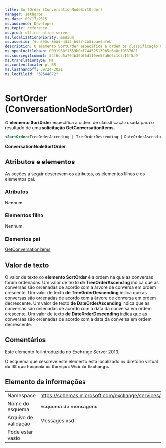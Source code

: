 ```yaml
---
title: SortOrder (ConversationNodeSortOrder)
manager: sethgros
ms.date: 09/17/2015
ms.audience: Developer
ms.topic: reference
ms.prod: office-online-server
ms.localizationpriority: medium
ms.assetid: f9c4295c-8089-4533-b92f-2051eae9afeb
description: O elemento SortOrder especifica a ordem de classificação usada para o resultado de uma solicitação GetConversationItems.
ms.openlocfilehash: 0091968f1359b0cf744525139b5c6a8cf1687d81
ms.sourcegitcommit: 54f6cd5a704b36b76d110ee53a6d6c1c3e15f5a9
ms.translationtype: MT
ms.contentlocale: pt-BR
ms.lasthandoff: 09/24/2021
ms.locfileid: "59544672"
---
```

# <a name="sortorder-conversationnodesortorder"></a>SortOrder (ConversationNodeSortOrder)

O **elemento SortOrder** especifica a ordem de classificação usada para o resultado de uma **solicitação GetConversationItems.** 
  
```XML
<SortOrder>TreeOrderAscending | TreeOrderDescending | DateOrderAscending | DateOrderDescending</SortOrder>
```

 **ConversationNodeSortOrder**
## <a name="attributes-and-elements"></a>Atributos e elementos

As seções a seguir descrevem os atributos, os elementos filhos e os elementos pai.
  
### <a name="attributes"></a>Atributos

Nenhum
  
### <a name="child-elements"></a>Elementos filho

Nenhum.
  
### <a name="parent-elements"></a>Elementos pai

[GetConversationItems](getconversationitems.md)
  
## <a name="text-value"></a>Valor de texto

O valor de texto do **elemento SortOrder** é a ordem na qual as conversas foram ordenadas. Um valor de texto **de TreeOrderAscending** indica que as conversas são ordenadas de acordo com a árvore de conversa em ordem crescente. Um valor de texto **de TreeOrderDescending** indica que as conversas são ordenadas de acordo com a árvore de conversa em ordem decrescente. Um valor de texto **de DateOrderAscending** indica que as conversas são ordenadas de acordo com a data da conversa em ordem crescente. Um valor de texto **de DateOrderDescending** indica que as conversas são ordenadas de acordo com a data da conversa em ordem decrescente. 
  
## <a name="remarks"></a>Comentários

Este elemento foi introduzido no Exchange Server 2013.
  
O esquema que descreve este elemento está localizado no diretório virtual do IIS que hospeda os Serviços Web do Exchange.
  
## <a name="element-information"></a>Elemento de informações

|||
|:-----|:-----|
|Namespace  <br/> |https://schemas.microsoft.com/exchange/services/2006/messages  <br/> |
|Nome do esquema  <br/> |Esquema de mensagens  <br/> |
|Arquivo de validação  <br/> |Messages.xsd  <br/> |
|Pode estar vazio  <br/> ||
   

